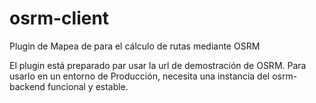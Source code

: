 # osrm-client
Plugin de Mapea de para el cálculo de rutas mediante OSRM

El plugin está preparado par usar la url de demostración de OSRM. Para usarlo en un entorno de Producción, necesita una instancia del osrm-backend funcional y estable.
